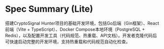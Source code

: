 # Spec Summary (Lite)

搭建CryptoSignal Hunter项目的基础开发环境，包括Go后端（Gin框架）、React前端（Vite + TypeScript）、Docker Compose本地环境（PostgreSQL + Redis），以及配置开发工具（代码规范、热重载、API文档）。开发者克隆代码后可快速启动完整的开发环境，支持热重载和代码规范自动化检查。

